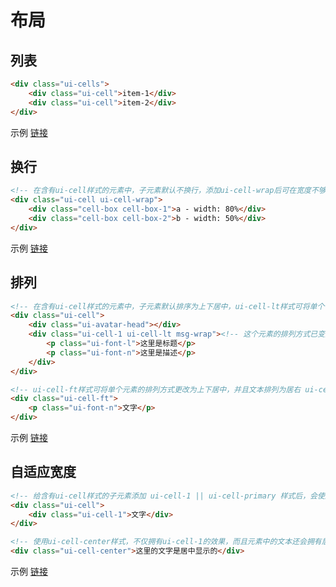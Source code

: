 # 布局

## 列表

```html
<div class="ui-cells">
	<div class="ui-cell">item-1</div>
	<div class="ui-cell">item-2</div>
</div>
```

示例 [链接](http://alidemo.yidake.com/Actui/cell)

## 换行

```html
<!-- 在含有ui-cell样式的元素中，子元素默认不换行，添加ui-cell-wrap后可在宽度不够时自动换行 -->
<div class="ui-cell ui-cell-wrap">
    <div class="cell-box cell-box-1">a - width: 80%</div>
    <div class="cell-box cell-box-2">b - width: 50%</div>
</div>
```

示例 [链接](http://alidemo.yidake.com/Actui/cell-1)

## 排列

```html
<!-- 在含有ui-cell样式的元素中，子元素默认排序为上下居中，ui-cell-lt样式可将单个子元素的排列方式更改为排列在左上角位置 -->
<div class="ui-cell">
    <div class="ui-avatar-head"></div>
    <div class="ui-cell-1 ui-cell-lt msg-wrap"><!-- 这个元素的排列方式已变更 -->
        <p class="ui-font-l">这里是标题</p>
        <p class="ui-font-n">这里是描述</p>
    </div>
</div>

<!-- ui-cell-ft样式可将单个元素的排列方式更改为上下居中，并且文本排列为居右 ui-cell-rd拥有同样的效果 -->
<div class="ui-cell-ft">
    <p class="ui-font-n">文字</p>
</div>
```

示例 [链接](http://alidemo.yidake.com/Actui/cell-2)

## 自适应宽度

```html
<!-- 给含有ui-cell样式的子元素添加 ui-cell-1 || ui-cell-primary 样式后，会使这个子元素的宽度自动占据父元素剩下的宽度，当存在多个ui-cell-1时，自动平分剩下的宽度 -->
<div class="ui-cell">
    <div class="ui-cell-1">文字</div>
</div>

<!-- 使用ui-cell-center样式，不仅拥有ui-cell-1的效果，而且元素中的文本还会拥有居中的效果 -->
<div class="ui-cell-center">这里的文字是居中显示的</div>
```

示例 [链接](http://alidemo.yidake.com/Actui/cell-3)